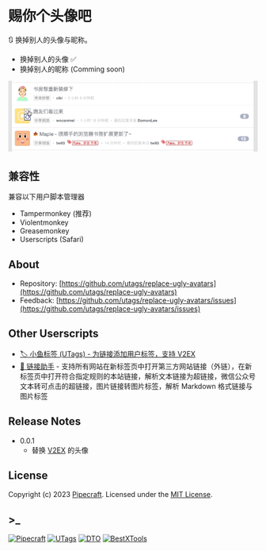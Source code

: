 # 赐你个头像吧

🔃 换掉别人的头像与昵称。

- 换掉别人的头像 ✅
- 换掉别人的昵称 (Comming soon)

![screenshots](https://raw.githubusercontent.com/utags/replace-ugly-avatars/main/assets/replace-ugly-avatars-screenshots.gif)

## 兼容性

兼容以下用户脚本管理器

- Tampermonkey (推荐)
- Violentmonkey
- Greasemonkey
- Userscripts (Safari)

## About

- Repository: [https://github.com/utags/replace-ugly-avatars](https://github.com/utags/replace-ugly-avatars)
- Feedback: [https://github.com/utags/replace-ugly-avatars/issues](https://github.com/utags/replace-ugly-avatars/issues)

## Other Userscripts

- [🏷️ 小鱼标签 (UTags) - 为链接添加用户标签，支持 V2EX](https://greasyfork.org/scripts/460718-utags-add-usertags-to-links)
- [🔗 链接助手](https://greasyfork.org/scripts/464541-links-helper) - 支持所有网站在新标签页中打开第三方网站链接（外链），在新标签页中打开符合指定规则的本站链接，解析文本链接为超链接，微信公众号文本转可点击的超链接，图片链接转图片标签，解析 Markdown 格式链接与图片标签

## Release Notes

- 0.0.1
  - 替换 [V2EX](https://wwww.v2ex.com) 的头像

## License

Copyright (c) 2023 [Pipecraft](https://www.pipecraft.net). Licensed under the [MIT License](https://github.com/utags/replace-ugly-avatars/blob/main/LICENSE).

## >\_

[![Pipecraft](https://img.shields.io/badge/site-pipecraft-brightgreen)](https://www.pipecraft.net)
[![UTags](https://img.shields.io/badge/site-UTags-brightgreen)](https://utags.pipecraft.net)
[![DTO](https://img.shields.io/badge/site-DTO-brightgreen)](https://dto.pipecraft.net)
[![BestXTools](https://img.shields.io/badge/site-bestxtools-brightgreen)](https://www.bestxtools.com)
